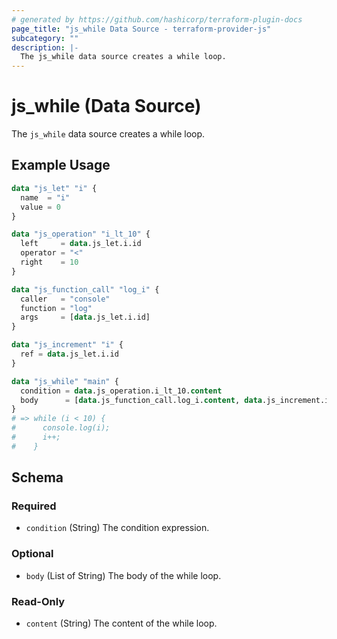 ```yaml
---
# generated by https://github.com/hashicorp/terraform-plugin-docs
page_title: "js_while Data Source - terraform-provider-js"
subcategory: ""
description: |-
  The js_while data source creates a while loop.
---
```


# js_while (Data Source)

The `js_while` data source creates a while loop.

## Example Usage

```terraform
data "js_let" "i" {
  name  = "i"
  value = 0
}

data "js_operation" "i_lt_10" {
  left     = data.js_let.i.id
  operator = "<"
  right    = 10
}

data "js_function_call" "log_i" {
  caller   = "console"
  function = "log"
  args     = [data.js_let.i.id]
}

data "js_increment" "i" {
  ref = data.js_let.i.id
}

data "js_while" "main" {
  condition = data.js_operation.i_lt_10.content
  body      = [data.js_function_call.log_i.content, data.js_increment.i.content]
}
# => while (i < 10) {
#      console.log(i);
#      i++;
#    }
```

<!-- schema generated by tfplugindocs -->
## Schema

### Required

- `condition` (String) The condition expression.

### Optional

- `body` (List of String) The body of the while loop.

### Read-Only

- `content` (String) The content of the while loop.
